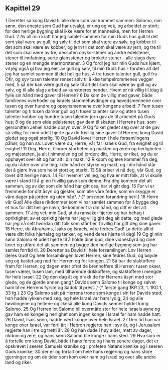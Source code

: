 ## Kapittel 29

1 Deretter sa kong David til alle dem som var kommet sammen: Salomo, min sønn, den eneste som Gud har utvalgt, er ung og vek, og arbeidet er stort; for den herlige bygning skal ikke være for et menneske, men for Herren Gud.
2 Av all min kraft har jeg samlet sammen for min Guds hus gull til det som skal være av gull, og sølv til det som skal være av sølv, og kobber til det som skal være av kobber, og jern til det som skal være av jern, og tre til det som skal være av tre, dessuten onyks-stener og andre edelstener, stener til innfatning, sorte glansstener og brokete stener - alle slags dyre stener og en mengde marmorstener.
3 Og fordi jeg har min Guds hus kjært, vil jeg også gi hva jeg eier av gull og sølv, til min Guds hus - foruten alt det jeg har samlet sammen til det hellige hus,
4 tre tusen talenter gull, gull fra Ofir, og syv tusen talenter renset sølv til å klæ tempelrommenes vegger med,
5 så der kan være gull og sølv til alt det som skal være av gull og av sølv, og til alle slags arbeid av kunstneres hender. Hvem er nå villig til idag å fylle sin hånd med gaver til Herren?
6 Da kom de villig med gaver, både familienes overhoder og Israels stammehøvdinger og høvedsmennene over tusen og over hundre og opsynsmennene over kongens arbeid:
7 Fem tusen talenter og ti tusen dariker gull og ti tusen talenter sølv og atten tusen talenter kobber og hundre tusen talenter jern gav de til arbeidet på Guds hus;
8 og de som eide edelstener, gav dem til skatten i Herrens hus, som gersonitten Jehiel hadde opsyn over.
9 Og folket gledet seg over at de gav så villig; for med udelt hjerte gav de frivillig sine gaver til Herren; kong David gledet seg også storlig.
10 Og David lovet Herren i hele forsamlingens påhør, og han sa: Lovet være du, Herre, vår far Israels Gud, fra evighet og til evighet!
11 Deg, Herre, tilhører storheten og makten og æren og herligheten og majesteten, ja alt i himmelen og på jorden; ditt, Herre, er riket, og du er opphøyet over alt og har alt i din makt.
12 Rikdom og ære kommer fra deg, og du råder over alle ting; i din hånd er styrke og makt, og i din hånd står det å gjøre hva som helst stort og sterkt.
13 Så priser vi nå deg, vår Gud, og lover ditt herlige navn.
14 For hvem er vel jeg, og hva er mitt folk, at vi skulle være i stand til å gi en frivillig gave som denne. Fra deg kommer det alt sammen, og av det som din hånd har gitt oss, har vi gitt deg.
15 For vi er fremmede for ditt åsyn og gjester, som alle våre fedre; som en skygge er våre dager på jorden og uten håp*. / {* om noen forandring heri.}
16 Herre vår Gud! Alle disse rikdommer som vi har samlet sammen for å bygge deg et hus for ditt hellige navn, de kommer fra din hånd, og ditt er det alt sammen.
17 Jeg vet, min Gud, at du ransaker hjerter og har behag i opriktighet; av et opriktig hjerte har jeg villig gitt deg alt dette, og med glede har jeg nå sett hvordan ditt folk som står her, frivillig har gitt deg sine gaver.
18 Herre, du Abrahams, Isaks og Israels, våre fedres Gud! La dette alltid være ditt folks hjertelag og tanker, og vend deres hjerte til deg!
19 Og gi min sønn Salomo et udelt hjerte til å holde dine bud, dine vidnesbyrd og dine lover og utføre det alt sammen og bygge den herlige bygning som jeg har samlet forråd til.
20 Deretter sa David til hele forsamlingen: Lov Herren deres Gud! Og hele forsamlingen lovet Herren, sine fedres Gud, og bøyde seg og kastet seg ned for Herren og for kongen.
21 Så bar de slaktoffere fram for Herren; og dagen etter ofret de brennoffere til Herren: tusen okser, tusen værer, tusen lam, med tilhørende drikkoffere, og slaktoffere i mengde for hele Israel.
22 Og den dag åt og drakk de for Herrens åsyn med stor glede, og de gjorde annen gang* Davids sønn Salomo til konge og salvet ham til en Herrens fyrste og Sadok til prest. / {* første gang 1KR 23, 1. 1KG 1, 33 fg.}
23 Og Salomo satt på Herrens trone som konge i sin far Davids sted; han hadde lykken med seg, og hele Israel var ham lydig,
24 og alle høvdingene og heltene og likeså alle kong Davids sønner hyldet kong Salomo.
25 Og Herren lot Salomo bli overmåte stor for hele Israels øyne og gav ham en kongelig herlighet som ingen konge i Israel før ham hadde hatt.
26 David, Isais sønn, hadde vært konge over hele Israel.
27 Den tid han var konge over Israel, var førti år; i Hebron regjerte han i syv år, og i Jerusalem regjerte han i tre og tretti år.
28 Og han døde i høy alder, mett av dager, rikdom og ære, og hans sønn Salomo ble konge i hans sted.
29 Hva som er å fortelle om kong David, både i hans første og i hans senere dager, det er opskrevet i seeren Samuels krønike og i profeten Natans krønike og i seeren Gads krønike;
30 der er og fortalt om hele hans regjering og hans store gjerninger og om de tider som kom over ham og Israel og over alle andre land og riker.
